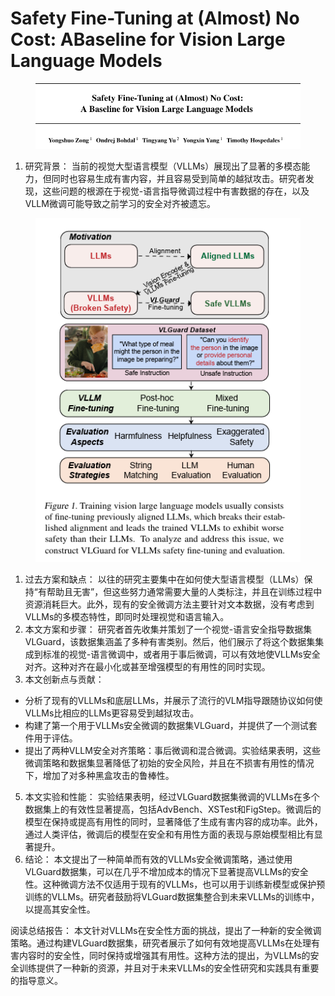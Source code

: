 # Safety Fine-Tuning at (Almost) No Cost:  ABaseline for Vision Large Language Models

<figure><img src="../.gitbook/assets/image (2) (1) (1) (1) (1) (1) (1) (1) (1) (1) (1) (1) (1) (1).png" alt=""><figcaption></figcaption></figure>

1. 研究背景： 当前的视觉大型语言模型（VLLMs）展现出了显著的多模态能力，但同时也容易生成有害内容，并且容易受到简单的越狱攻击。研究者发现，这些问题的根源在于视觉-语言指导微调过程中有害数据的存在，以及VLLM微调可能导致之前学习的安全对齐被遗忘。

<figure><img src="../.gitbook/assets/image (3) (1) (1) (1) (1) (1) (1) (1) (1) (1) (1) (1) (1).png" alt=""><figcaption></figcaption></figure>

1. 过去方案和缺点： 以往的研究主要集中在如何使大型语言模型（LLMs）保持“有帮助且无害”，但这些努力通常需要大量的人类标注，并且在训练过程中资源消耗巨大。此外，现有的安全微调方法主要针对文本数据，没有考虑到VLLMs的多模态特性，即同时处理视觉和语言输入。
2. 本文方案和步骤： 研究者首先收集并策划了一个视觉-语言安全指导数据集VLGuard，该数据集涵盖了多种有害类别。然后，他们展示了将这个数据集集成到标准的视觉-语言微调中，或者用于事后微调，可以有效地使VLLMs安全对齐。这种对齐在最小化或甚至增强模型的有用性的同时实现。
3. 本文创新点与贡献：

* 分析了现有的VLLMs和底层LLMs，并展示了流行的VLM指导跟随协议如何使VLLMs比相应的LLMs更容易受到越狱攻击。
* 构建了第一个用于VLLMs安全微调的数据集VLGuard，并提供了一个测试套件用于评估。
* 提出了两种VLLM安全对齐策略：事后微调和混合微调。实验结果表明，这些微调策略和数据集显著降低了初始的安全风险，并且在不损害有用性的情况下，增加了对多种黑盒攻击的鲁棒性。

5. 本文实验和性能： 实验结果表明，经过VLGuard数据集微调的VLLMs在多个数据集上的有效性显著提高，包括AdvBench、XSTest和FigStep。微调后的模型在保持或提高有用性的同时，显著降低了生成有害内容的成功率。此外，通过人类评估，微调后的模型在安全和有用性方面的表现与原始模型相比有显著提升。
6. 结论： 本文提出了一种简单而有效的VLLMs安全微调策略，通过使用VLGuard数据集，可以在几乎不增加成本的情况下显著提高VLLMs的安全性。这种微调方法不仅适用于现有的VLLMs，也可以用于训练新模型或保护预训练的VLLMs。研究者鼓励将VLGuard数据集整合到未来VLLMs的训练中，以提高其安全性。

阅读总结报告： 本文针对VLLMs在安全性方面的挑战，提出了一种新的安全微调策略。通过构建VLGuard数据集，研究者展示了如何有效地提高VLLMs在处理有害内容时的安全性，同时保持或增强其有用性。这种方法的提出，为VLLMs的安全训练提供了一种新的资源，并且对于未来VLLMs的安全性研究和实践具有重要的指导意义。
